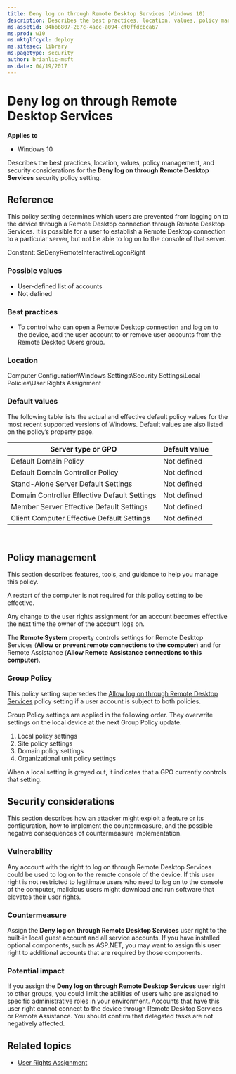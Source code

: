 ```yaml
---
title: Deny log on through Remote Desktop Services (Windows 10)
description: Describes the best practices, location, values, policy management, and security considerations for the Deny log on through Remote Desktop Services security policy setting.
ms.assetid: 84bbb807-287c-4acc-a094-cf0ffdcbca67
ms.prod: w10
ms.mktglfcycl: deploy
ms.sitesec: library
ms.pagetype: security
author: brianlic-msft
ms.date: 04/19/2017
---
```


# Deny log on through Remote Desktop Services

**Applies to**
-   Windows 10

Describes the best practices, location, values, policy management, and security considerations for the **Deny log on through Remote Desktop Services** security policy setting.

## Reference

This policy setting determines which users are prevented from logging on to the device through a Remote Desktop connection through Remote Desktop Services. It is possible for a user to establish a Remote Desktop connection to a particular server, but not be able to log on to the console of that server.

Constant: SeDenyRemoteInteractiveLogonRight

### Possible values

-   User-defined list of accounts
-   Not defined

### Best practices

-   To control who can open a Remote Desktop connection and log on to the device, add the user account to or remove user accounts from the Remote Desktop Users group.

### Location

Computer Configuration\\Windows Settings\\Security Settings\\Local Policies\\User Rights Assignment

### Default values

The following table lists the actual and effective default policy values for the most recent supported versions of Windows. Default values are also listed on the policy’s property page.

| Server type or GPO | Default value |
| - | - |
| Default Domain Policy | Not defined |
| Default Domain Controller Policy | Not defined| 
| Stand-Alone Server Default Settings | Not defined| 
| Domain Controller Effective Default Settings | Not defined| 
| Member Server Effective Default Settings | Not defined| 
| Client Computer Effective Default Settings | Not defined| 
 
## Policy management

This section describes features, tools, and guidance to help you manage this policy.

A restart of the computer is not required for this policy setting to be effective.

Any change to the user rights assignment for an account becomes effective the next time the owner of the account logs on.

The **Remote System** property controls settings for Remote Desktop Services (**Allow or prevent remote connections to the computer**) and for Remote Assistance (**Allow Remote Assistance connections to this computer**).

### Group Policy

This policy setting supersedes the [Allow log on through Remote Desktop Services](allow-log-on-through-remote-desktop-services.md) policy setting if a user account is subject to both policies.

Group Policy settings are applied in the following order. They overwrite settings on the local device at the next Group Policy update.

1.  Local policy settings
2.  Site policy settings
3.  Domain policy settings
4.  Organizational unit policy settings

When a local setting is greyed out, it indicates that a GPO currently controls that setting.

## Security considerations

This section describes how an attacker might exploit a feature or its configuration, how to implement the countermeasure, and the possible negative consequences of countermeasure implementation.

### Vulnerability

Any account with the right to log on through Remote Desktop Services could be used to log on to the remote console of the device. If this user right is not restricted to legitimate users who need to log on to the console of the computer, malicious users might download and run software that elevates their user rights.

### Countermeasure

Assign the **Deny log on through Remote Desktop Services** user right to the built-in local guest account and all service accounts. If you have installed optional components, such as ASP.NET, you may want to assign this user right to additional accounts that are required by those components.

### Potential impact

If you assign the **Deny log on through Remote Desktop Services** user right to other groups, you could limit the abilities of users who are assigned to specific administrative roles in your environment. Accounts that have this user right cannot connect to the device through Remote Desktop Services or Remote Assistance. You should confirm that delegated tasks are not negatively affected.

## Related topics

- [User Rights Assignment](user-rights-assignment.md)
